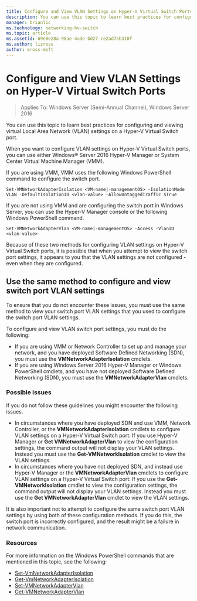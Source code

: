 ```yaml
---
title: Configure and View VLAN Settings on Hyper-V Virtual Switch Ports
description: You can use this topic to learn best practices for configuring and viewing virtual Local Area Network (VLAN) settings on a Hyper-V Virtual Switch port in Windows Server 2016.
manager: brianlic
ms.technology: networking-hv-switch
ms.topic: article
ms.assetid: 69e0e28a-98ae-4ade-bd27-ce2ad7eb310f
ms.author: lizross
author: eross-msft
---
```

# Configure and View VLAN Settings on Hyper-V Virtual Switch Ports

>Applies To: Windows Server (Semi-Annual Channel), Windows Server 2016

You can use this topic to learn best practices for configuring and viewing virtual Local Area Network (VLAN) settings on a Hyper-V Virtual Switch port.

When you want to configure VLAN settings on Hyper-V Virtual Switch ports, you can use either Windows&reg; Server 2016 Hyper-V Manager or System Center Virtual Machine Manager (VMM).

If you are using VMM, VMM uses the following Windows PowerShell command to configure the switch port.

```
Set-VMNetworkAdapterIsolation <VM-name|-managementOS> -IsolationMode VLAN -DefaultIsolationID <vlan-value> -AllowUntaggedTraffic $True
```
If you are not using VMM and are configuring the switch port in Windows Server, you can use the Hyper-V Manager console or the following Windows PowerShell command.
```
Set-VMNetworkAdapterVlan <VM-name|-managementOS> -Access -VlanID <vlan-value>
```

Because of these two methods for configuring VLAN settings on Hyper-V Virtual Switch ports, it is possible that when you attempt to view the switch port settings, it appears to you that the VLAN settings are not configured - even when they are configured.

## Use the same method to configure and view switch port VLAN settings

To ensure that you do not encounter these issues, you must use the same method to view your switch port VLAN settings that you used to configure the switch port VLAN settings.

To configure and view VLAN switch port settings, you must do the following:

- If you are using VMM or Network Controller to set up and manage your network, and you have deployed Software Defined Networking (SDN), you must use the **VMNetworkAdapterIsolation** cmdlets.
- If you are using Windows Server 2016 Hyper-V Manager or Windows PowerShell cmdlets, and you have not deployed Software Defined Networking (SDN), you must use the **VMNetworkAdapterVlan** cmdlets.

### Possible issues

If you do not follow these guidelines you might encounter the following issues.

- In circumstances where you have deployed SDN and use VMM, Network Controller, or the **VMNetworkAdapterIsolation** cmdlets to configure VLAN settings on a Hyper-V Virtual Switch port: If you use Hyper-V Manager or **Get VMNetworkAdapterVlan** to view the configuration settings, the command output will not display your VLAN settings. Instead you must use the **Get-VMNetworkIsolation** cmdlet to view the VLAN settings.
- In circumstances where you have not deployed SDN, and instead use Hyper-V Manager or the **VMNetworkAdapterVlan** cmdlets to configure VLAN settings on a Hyper-V Virtual Switch port: If you use the **Get-VMNetworkIsolation** cmdlet to view the configuration settings, the command output will not display your VLAN settings. Instead you must use the **Get VMNetworkAdapterVlan** cmdlet to view the VLAN settings.

It is also important not to attempt to configure the same switch port VLAN settings by using both of these configuration methods. If you do this, the switch port is incorrectly configured, and the result might be a failure in network communication.

### Resources

For more information on the Windows PowerShell commands that are mentioned in this topic, see the following:

- [Set-VmNetworkAdapterIsolation](https://technet.microsoft.com/library/dn464283.aspx)
- [Get-VmNetworkAdapterIsolation](https://technet.microsoft.com/library/dn464277.aspx)
- [Set-VMNetworkAdapterVlan](https://technet.microsoft.com/library/hh848475.aspx)
- [Get-VMNetworkAdapterVlan](https://technet.microsoft.com/library/hh848516.aspx)





